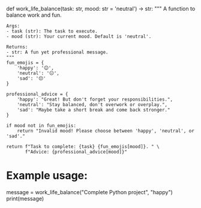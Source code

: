 def work_life_balance(task: str, mood: str = 'neutral') -> str:
    """
    A function to balance work and fun.

    Args:
    - task (str): The task to execute.
    - mood (str): Your current mood. Default is 'neutral'.

    Returns:
    - str: A fun yet professional message.
    """
    fun_emojis = {
        'happy': '😊',
        'neutral': '😐',
        'sad': '😔'
    }

    professional_advice = {
        'happy': "Great! But don't forget your responsibilities.",
        'neutral': "Stay balanced, don't overwork or overplay.",
        'sad': "Maybe take a short break and come back stronger."
    }

    if mood not in fun_emojis:
        return "Invalid mood! Please choose between 'happy', 'neutral', or 'sad'."

    return f"Task to complete: {task} {fun_emojis[mood]}. " \
           f"Advice: {professional_advice[mood]}"

# Example usage:
message = work_life_balance("Complete Python project", "happy")
print(message)
